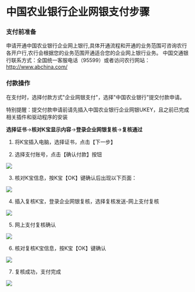 # 中国农业银行企业网银支付步骤

### 支付前准备
申请开通中国农业银行企业网上银行,具体开通流程和开通的业务范围可咨询农行各开户行,农行会根据您的业务范围开通适合您的企业网上银行业务。
中国交通银行联系方式：全国统一客服电话（95599）或者访问农行网站：http://www.abchina.com/

### 付款操作
在支付时，选择付款方式"企业网银支付"，选择"中国农业银行"提交付款申请。

特别提醒：提交付款申请前请先插入中国农业银行企业网银UKEY，且之前已完成相关插件和驱动程序的安装

**选择证书**→**核对K宝显示内容**→**登录企业网银复核**→**复核通过**

1. 将K宝插入电脑，选择证书，点击【下一步】

2. 选择支付账号，点击【确认付款】按钮

![](https://img30.360buyimg.com/pophelp/jfs/t6448/305/1179078119/126756/dd5c61be/594b3b09N8b43d453.png)

3. 核对K宝信息，按K宝【OK】键确认后出现以下页面：

![](https://img30.360buyimg.com/pophelp/jfs/t5848/100/4307817952/176567/754366cd/594b3b0eN3893a733.png)

4. 插入复核K宝，登录企业网银复核，选择复核发送-网上支付复核

![](https://img30.360buyimg.com/pophelp/jfs/t6040/70/3026132080/178560/92144927/594b3f6aN0134cae7.png)

5. 网上支付复核确认

![](https://img30.360buyimg.com/pophelp/jfs/t6535/290/1113163920/136413/8a85344b/594b3b22Nfcb5a8d2.png)

6. 核对复核K宝信息，按K宝【OK】键确认

![](https://img30.360buyimg.com/pophelp/jfs/t5794/80/4313599000/203277/8c6c1146/594b3b2eNfcda2660.png)

7. 复核成功，支付完成

![](https://img30.360buyimg.com/pophelp/jfs/t6442/79/1103451919/133251/60890325/594b3b34Nfe29f7f1.png)
